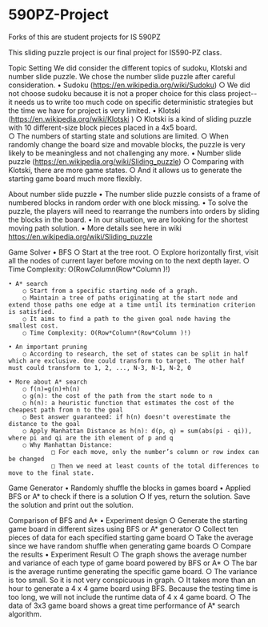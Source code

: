 # 590PZ-Project
Forks of this are student projects for IS 590PZ

This sliding puzzle project is our final project for IS590-PZ class.

Topic Setting
We did consider the different topics of sudoku, Klotski and number slide puzzle. We chose the number slide puzzle after careful consideration.
	• Sudoku (https://en.wikipedia.org/wiki/Sudoku)
		○ We did not choose sudoku because it is not a proper choice for this class project--it needs us to write too much code on specific deterministic strategies but the time we have for project is very limited. 
	• Klotski (https://en.wikipedia.org/wiki/Klotski )
		○ Klotski is a kind of sliding puzzle with 10 different-size block pieces placed in a 4x5 board.  
		○ The numbers of starting state and solutions are limited. 
		○ When randomly change the board size and movable blocks, the puzzle is very likely to be meaningless and not challenging any more. 
	• Number slide puzzle (https://en.wikipedia.org/wiki/Sliding_puzzle)
		○ Comparing with Klotski, there are more game states.
		○ And it allows us to generate the starting game board much more flexibly.

 About number slide puzzle 
	• The number slide puzzle consists of a frame of numbered blocks in random order with one block missing. 
	• To solve the puzzle, the players will need to rearrange the numbers into orders by sliding the blocks in the board. 
	• In our situation, we are looking for the shortest moving path solution. 
	• More details see here in wiki https://en.wikipedia.org/wiki/Sliding_puzzle

Game Solver
	• BFS
		○ Start at the tree root. 
		○ Explore horizontally first, visit all the nodes of current layer before moving on to the next depth layer.
		○ Time Complexity: O(Row*Column*(Row*Column )!)
    
	• A* search
		○ Start from a specific starting node of a graph. 
		○ Maintain a tree of paths originating at the start node and extend those paths one edge at a time until its termination criterion is satisfied.
		○ It aims to find a path to the given goal node having the smallest cost. 
		○ Time Complexity: O(Row*Column*(Row*Column )!)
    
	• An important pruning
		○ According to research, the set of states can be split in half which are exclusive. One could transform to target. The other half must could transform to 1, 2, ..., N-3, N-1, N-2, 0
	
	• More about A* search
		○ f(n)=g(n)+h(n)
		○ g(n): the cost of the path from the start node to n
		○ h(n): a heuristic function that estimates the cost of the cheapest path from n to the goal
		○ Best answer guaranteed: if h(n) doesn't overestimate the distance to the goal
		○ Apply Manhattan Distance as h(n): d(p, q) = sum(abs(pi - qi)), where pi and qi are the ith element of p and q
		○ Why Manhattan Distance: 
				□ For each move, only the number’s column or row index can be changed 
				□ Then we need at least counts of the total differences to move to the final state. 
	
Game Generator
	• Randomly shuffle the blocks in games board
	• Applied BFS or A* to check if there is a solution
		○ If yes, return the solution. Save the solution and print out the solution. 


Comparison of BFS and A*
	• Experiment design
		○ Generate the starting game board in different sizes using BFS or A* generator 
		○ Collect ten pieces of data for each specified starting game board
		○ Take the average since we have random shuffle when generating game boards
		○ Compare the results 
 	• Experiment Result
  	○ The graph shows the average number and variance of each type of game board powered by BFS or A*
		○ The bar is the average runtime generating the specific game board. 
		○ The variance is too small. So it is not very conspicuous in graph. 
		○ It takes more than an hour to generate a 4 x 4 game board using BFS. Because the testing time is too long, we will not include the runtime data of 4 x 4 game board. 
    ○ The data of 3x3 game board shows a great time performance of A* search algorithm. 
